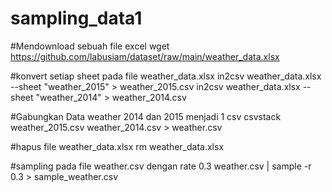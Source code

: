 # sampling_data1


#Mendownload sebuah file excel
wget https://github.com/labusiam/dataset/raw/main/weather_data.xlsx

#konvert setiap sheet pada file weather_data.xlsx
in2csv weather_data.xlsx --sheet "weather_2015" > weather_2015.csv
in2csv weather_data.xlsx --sheet "weather_2014" > weather_2014.csv

#Gabungkan Data weather 2014 dan 2015 menjadi 1 csv
csvstack weather_2015.csv weather_2014.csv > weather.csv

#hapus file weather_data.xlsx
rm weather_data.xlsx

#sampling pada file weather.csv dengan rate 0.3
weather.csv | sample -r 0.3 > sample_weather.csv
